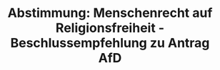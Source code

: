 ---
abstimmung:
  abstimmung: 3
  bundestagssitzung: 59
  datum: 19. Oktober 2018
  legislaturperiode: 19
categories:
- Todo
data:
- title: Abstimmungsergebnis 20181019_3-data.pdf
  url: /res/2021-btw/abstimmungsergebnisse/20181019_3-data.pdf
- title: Abstimmungsergebnis 20181019_3_xls-data.xls
  url: /res/2021-btw/abstimmungsergebnisse/20181019_3_xls-data.xls
- title: Abstimmungsergebnis 20181019_3_xls-datacsv
  url: /res/2021-btw/abstimmungsergebnisse/csv/20181019_3_xls-datacsv
documents:
- local: /res/2021-btw/drucksachen/01698.pdf
  title: Drucksache 19/01698
  url: https://dip21.bundestag.de/dip21/btd/19/016/1901698.pdf
- local: /res/2021-btw/drucksachen/05115.pdf
  title: Drucksache 19/05115
  url: https://dip21.bundestag.de/dip21/btd/19/051/1905115.pdf
ergebnis:
  AfD:
    enthaltung: 0
    gesamt: 92
    ja: 0
    nein: 79
    nichtabgegeben: 13
    ungueltig: 0
  Bündnis 90/Die Grünen:
    enthaltung: 0
    gesamt: 67
    ja: 60
    nein: 0
    nichtabgegeben: 7
    ungueltig: 0
  Die Linke:
    enthaltung: 0
    gesamt: 69
    ja: 59
    nein: 0
    nichtabgegeben: 10
    ungueltig: 0
  FDP:
    enthaltung: 0
    gesamt: 80
    ja: 69
    nein: 0
    nichtabgegeben: 11
    ungueltig: 0
  cdu/csu:
    enthaltung: 0
    gesamt: 246
    ja: 209
    nein: 1
    nichtabgegeben: 36
    ungueltig: 0
  file: 20181019_3_xls-data.xls
  fraktionslos:
    enthaltung: 0
    gesamt: 2
    ja: 0
    nein: 0
    nichtabgegeben: 2
    ungueltig: 0
  spd:
    enthaltung: 0
    gesamt: 153
    ja: 122
    nein: 0
    nichtabgegeben: 31
    ungueltig: 0
layout: abstimmung
links:
- title: Link zu bundestag.de
  url: https://www.bundestag.de/parlament/plenum/abstimmung/abstimmung?id=546
preview: 'Deutscher Bundestag


  59. Sitzung des Deutschen Bundestages

  am Freitag, 19. Oktober 2018


  Endgültiges Ergebnis der Namentlichen Abstimmung Nr. 3


  Beschlussempfehlung des Ausschusses für Menschenrechte und humanitäre Hilfe (17.

  Ausschuss)

  zu dem Antrag der Abgeordneten Jürgen Braun, Dr. Anton Friesen, Verena Hartmann,

  weiterer Abgeordneter und der Fraktion der AfD

  Christenverfolgung stoppen und sanktionieren

  Drucksachen 19/1698 und 19/5115'
tags:
- Todo
title: 'Abstimmung: Menschenrecht auf Religionsfreiheit - Beschlussempfehlung zu Antrag
  AfD'
---